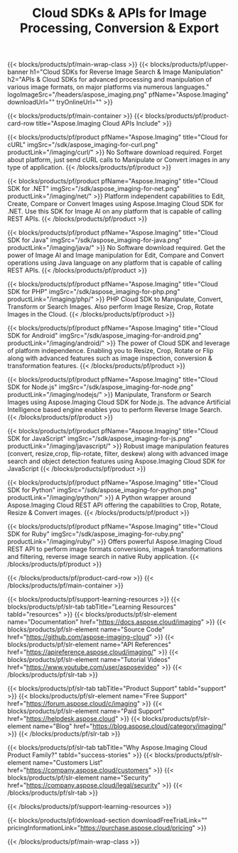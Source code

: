 ﻿---
title: Cloud SDKs & APIs for Image Processing, Conversion & Export 
description: APIs & Cloud SDKs for advanced processing and manipulation of various image formats, on major platforms via numerous languages
weight: 10
url: /family
---

{{< blocks/products/pf/main-wrap-class >}}
{{< blocks/products/pf/upper-banner h1="Cloud SDKs for Reverse Image Search & Image Manipulation" h2="APIs & Cloud SDKs for advanced processing and manipulation of various image formats, on major platforms via numerous languages." logoImageSrc="/headers/aspose_imaging.png" pfName="Aspose.Imaging" downloadUrl="" tryOnlineUrl="" >}}

{{< blocks/products/pf/main-container >}}
{{< blocks/products/pf/product-card-row title="Aspose.Imaging Cloud APIs Include" >}}

{{< blocks/products/pf/product pfName="Aspose.Imaging" title="Cloud for cURL" imgSrc="/sdk/aspose_imaging-for-curl.png" productLink="/imaging/curl/" >}}
No Software download required. Forget about platform, just send cURL calls to Manipulate or Convert images in any type of application.
{{< /blocks/products/pf/product >}}

{{< blocks/products/pf/product pfName="Aspose.Imaging" title="Cloud SDK for .NET" imgSrc="/sdk/aspose_imaging-for-net.png" productLink="/imaging/net/" >}}
Platform independent capabilities to Edit, Create, Compare or Convert Images using Aspose.Imaging Cloud SDK for .NET. Use this SDK for Image AI on any platform that is capable of calling REST APIs.
{{< /blocks/products/pf/product >}}

{{< blocks/products/pf/product pfName="Aspose.Imaging" title="Cloud SDK for Java" imgSrc="/sdk/aspose_imaging-for-java.png" productLink="/imaging/java/" >}}
No Software download required. Get the power of Image AI and Image manipulation for Edit, Compare and Convert operations using Java language on any platform that is capable of calling REST APIs.
{{< /blocks/products/pf/product >}}

{{< blocks/products/pf/product pfName="Aspose.Imaging" title="Cloud SDK for PHP" imgSrc="/sdk/aspose_imaging-for-php.png" productLink="/imaging/php/" >}}
PHP Cloud SDK to Manipulate, Convert, Transform or Search Images. Also perform Image Resize, Crop, Rotate Images in the Cloud.
{{< /blocks/products/pf/product >}}

{{< blocks/products/pf/product pfName="Aspose.Imaging" title="Cloud SDK for Android" imgSrc="/sdk/aspose_imaging-for-android.png" productLink="/imaging/android/" >}}
The power of Cloud SDK and leverage of platform independence. Enabling you to Resize, Crop, Rotate or Flip along with advanced features such as image inspection, conversion & transformation features.
{{< /blocks/products/pf/product >}}

{{< blocks/products/pf/product pfName="Aspose.Imaging" title="Cloud SDK for Node.js" imgSrc="/sdk/aspose_imaging-for-node.png" productLink="/imaging/nodejs/" >}}
Manipulate, Transform or Search Images using Aspose.Imaging Cloud SDK for Node.js. The advance Artificial Intelligence based engine enables you to perform Reverse Image Search.
{{< /blocks/products/pf/product >}}

{{< blocks/products/pf/product pfName="Aspose.Imaging" title="Cloud SDK for JavaScript" imgSrc="/sdk/aspose_imaging-for-js.png" productLink="/imaging/javascript/" >}}
Robust image manipulation features (convert, resize,crop, flip-rotate, filter, deskew) along with advanced image search and object detection features using Aspose.Imaging Cloud SDK for JavaScript
{{< /blocks/products/pf/product >}}

{{< blocks/products/pf/product pfName="Aspose.Imaging" title="Cloud SDK for Python" imgSrc="/sdk/aspose_imaging-for-python.png" productLink="/imaging/python/" >}}
A Python wrapper around Aspose.Imaging Cloud REST API offering the capabilities to Crop, Rotate, Resize & Convert images.
{{< /blocks/products/pf/product >}}

{{< blocks/products/pf/product pfName="Aspose.Imaging" title="Cloud SDK for Ruby" imgSrc="/sdk/aspose_imaging-for-ruby.png" productLink="/imaging/ruby/" >}}
Offers powerful Aspose.Imaging Cloud REST API to perform image formats conversions, imageÂ transformations and filtering, reverse image search in native Ruby application.
{{< /blocks/products/pf/product >}}

{{< /blocks/products/pf/product-card-row >}}
{{< /blocks/products/pf/main-container >}}

{{< blocks/products/pf/support-learning-resources >}}
{{< blocks/products/pf/slr-tab tabTitle="Learning Resources" tabId="resources" >}}
{{< blocks/products/pf/slr-element name="Documentation" href="https://docs.aspose.cloud/imaging" >}}
{{< blocks/products/pf/slr-element name="Source Code" href="https://github.com/aspose-imaging-cloud" >}}
{{< blocks/products/pf/slr-element name="API References" href="https://apireference.aspose.cloud/imaging/" >}}
{{< blocks/products/pf/slr-element name="Tutorial Videos" href="https://www.youtube.com/user/asposevideo" >}}
{{< /blocks/products/pf/slr-tab >}}

{{< blocks/products/pf/slr-tab tabTitle="Product Support" tabId="support" >}}
{{< blocks/products/pf/slr-element name="Free Support" href="https://forum.aspose.cloud/c/imaging" >}}
{{< blocks/products/pf/slr-element name="Paid Support" href="https://helpdesk.aspose.cloud" >}}
{{< blocks/products/pf/slr-element name="Blog" href="https://blog.aspose.cloud/category/imaging/" >}}
{{< /blocks/products/pf/slr-tab >}}

{{< blocks/products/pf/slr-tab tabTitle="Why Aspose.Imaging Cloud Product Family?" tabId="success-stories" >}}
{{< blocks/products/pf/slr-element name="Customers List" href="https://company.aspose.cloud/customers" >}}
{{< blocks/products/pf/slr-element name="Security" href="https://company.aspose.cloud/legal/security" >}}
{{< /blocks/products/pf/slr-tab >}}

{{< /blocks/products/pf/support-learning-resources >}}

{{< blocks/products/pf/download-section downloadFreeTrialLink="" pricingInformationLink="https://purchase.aspose.cloud/pricing" >}}

{{< /blocks/products/pf/main-wrap-class >}}

